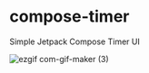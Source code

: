 # compose-timer
Simple Jetpack Compose Timer UI

![ezgif com-gif-maker (3)](https://user-images.githubusercontent.com/78986854/142936432-52f6d975-f622-40e7-9ac9-619316422989.gif)
